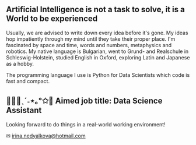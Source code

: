 ## Artificial Intelligence is not a task to solve, it is a World to be experienced
Usually, we are advised to write down every idea before it's gone. My ideas hop impatiently through my mind until they take their proper place. I'm fascinated by space and time, words and numbers, metaphysics and robotics. My native language is Bulgarian, went to Grund- and Realschule in Schleswig-Holstein, studied English in Oxford, exploring Latin and Japanese as a hobby.

The programming language I use is Python for Data Scientists which code is fast and compact.
## 👩🏻‍💻ˎˊ˗⋆｡°✩📄 Aimed job title: Data Science Assistant
Looking forward to do things in a real-world working environment!

✉ irina.nedyalkova@hotmail.com
